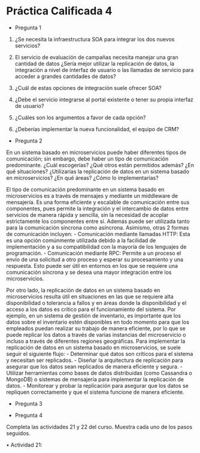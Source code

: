 # Práctica Calificada 4

- Pregunta 1

1. ¿Se necesita la infraestructura SOA para integrar los dos nuevos servicios?



2. El servicio de evaluación de campañas necesita manejar una gran cantidad de datos ¿Sería mejor utilizar la replicación de datos, la integración a nivel de interfaz de usuario o las llamadas de servicio para acceder a grandes cantidades de datos?



3. ¿Cuál de estas opciones de integración suele ofrecer SOA?



4. ¿Debe el servicio integrarse al portal existente o tener su propia interfaz de usuario?



5. ¿Cuáles son los argumentos a favor de cada opción?



6. ¿Deberías implementar la nueva funcionalidad, el equipo de CRM?



- Pregunta 2

En un sistema basado en microservicios puede haber diferentes tipos de comunicación; sin embargo, debe haber un tipo de comunicación predominante. ¿Cuál escogerías? ¿Qué otros están permitidos además? ¿En qué situaciones? ¿Utilizarías la replicación de datos en un sistema basado en microservicios? ¿En qué áreas? ¿Cómo lo implementarías?

El tipo de comunicación predominante en un sistema basado en microservicios es a través de mensajes y mediante un middleware de mensajería. Es una forma eficiente y escalable de comunicación entre sus componentes, pues permite la integración y el intercambio de datos entre servicios de manera rápida y sencilla, sin la necesidad de acoplar estrictamente los componentes entre sí. Además puede ser utilizada tanto para la comunicación síncrona como asíncrona. Asimismo, otras 2 formas de comunicación incluyen:
    - Comunicación mediante llamadas HTTP: Esta es una opción comúnmente utilizada debido a la facilidad de implementación y a su compatibilidad con la mayoría de los lenguajes de programación.
    - Comunicación mediante RPC: Permite a un proceso el envío de una solicitud a otro proceso y esperar su procesamiento y una respuesta. Esto puede ser útil en entornos en los que se requiere una comunicación síncrona y se desea una mayor integración entre los microservicios.

Por otro lado, la replicación de datos en un sistema basado en microservicios resulta útil en situaciones en las que se requiere alta disponibilidad o tolerancia a fallos y en áreas donde la disponibilidad y el acceso a los datos es crítico para el funcionamiento del sistema. Por ejemplo, en un sistema de gestión de inventario, es importante que los datos sobre el inventario estén disponibles en todo momento para que los empleados puedan realizar su trabajo de manera eficiente, por lo que se puede replicar los datos a través de varias instancias del microservicio o incluso a través de diferentes regiones geográficas. Para implementar la replicación de datos en un sistema basado en microservicios, se suele seguir el siguiente flujo:
    - Determinar qué datos son críticos para el sistema y necesitan ser replicados.
    - Diseñar la arquitectura de replicación para asegurar que los datos sean replicados de manera eficiente y segura.
    - Utilizar herramientas como bases de datos distribuidas (como Cassandra o MongoDB) o sistemas de mensajería para implementar la replicación de datos.
    - Monitorear y probar la replicación para asegurar que los datos se repliquen correctamente y que el sistema funcione de manera eficiente.
    
- Pregunta 3



- Pregunta 4

Completa las actividades 21 y 22 del curso. Muestra cada uno de los pasos seguidos.

• Actividad 21:















